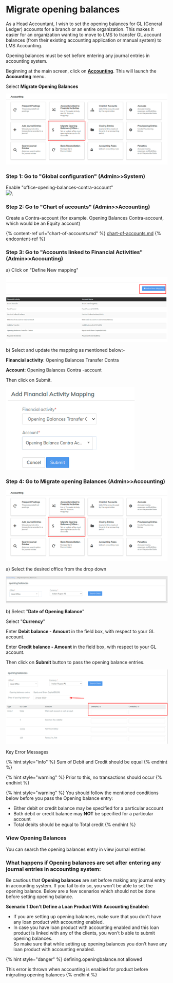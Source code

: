 # Migrate opening balances

As a Head Accountant, I wish to set the opening balances for GL (General Ledger) accounts for a branch or an entire organization. This makes it easier for an organization wanting to move to LMS to transfer GL account balances (from their existing accounting application or manual system) to LMS Accounting.

Opening balances must be set before entering any journal entries in accounting system.

Beginning at the main screen, click on [**Accounting**](../initial-system-setup/accounting.md). This will launch the **Accounting** menu.

Select **Migrate Opening Balances**

![](../../.gitbook/assets/migrateopbal.png)

### Step 1: Go to "Global configuration" (Admin>>System)&#x20;

Enable "office-opening-balances-contra-account"  \
![](https://mifosforge.jira.com/wiki/download/thumbnails/90243328/10.png?version=1\&modificationDate=1428753134142\&cacheVersion=1\&api=v2\&width=800\&height=30)\


### Step 2: Go to "Chart of accounts" (Admin>>Accounting)&#x20;

Create a Contra-account (for example. Opening Balances Contra-account, which would be an Equity account)

{% content-ref url="chart-of-accounts.md" %}
[chart-of-accounts.md](chart-of-accounts.md)
{% endcontent-ref %}

### Step 3: Go to "Accounts linked to Financial Activities" (Admin>>Accounting)

a) Click on "Define New mapping"&#x20;

![](../../.gitbook/assets/definenewmap.png)

b) Select and update the mapping as mentioned below:-&#x20;

&#x20;   **Financial activity**: Opening Balances Transfer Contra&#x20;

&#x20;   **Account**: Opening Balances Contra -account

&#x20;   Then click on Submit.&#x20;

![](../../.gitbook/assets/newmapping.png)

### Step 4: Go to Migrate opening Balances (Admin>>Accounting)&#x20;

![](../../.gitbook/assets/migrateopbal.png)

a) Select the desired office from the drop down

![](../../.gitbook/assets/opbal.png)

b) Select "**Date of Opening Balance**"&#x20;

&#x20;   Select "**Currency**"&#x20;

&#x20;   Enter **Debit balance - Amount** in the field box, with respect to your GL account.&#x20;

&#x20;   Enter **Credit balance - Amount** in the field box, with respect to your GL account.&#x20;

&#x20;   Then click on **Submit** button to pass the opening balance entries.&#x20;

![](../../.gitbook/assets/opbal2.png)

Key Error Messages

{% hint style="info" %}
Sum of Debit and Credit should be equal
{% endhint %}

{% hint style="warning" %}
Prior to this, no transactions should occur
{% endhint %}

{% hint style="warning" %}
&#x20;You should follow the mentioned conditions below before you pass the Opening balance entry:

* Either debit or credit balance may be specified for a particular account
* Both debit or credit balance may **NOT** be specified for a particular account
* Total debits should be equal to Total credit
{% endhint %}

### **View Opening Balances**

You can search the opening balances entry in view journal entries

### **What happens if Opening balances are set after entering any journal entries in accounting system:** <a href="#migrateopeningbalances-office-wise-whathappensifopeningbalancesaresetafterenteringanyjournalentriesi" id="migrateopeningbalances-office-wise-whathappensifopeningbalancesaresetafterenteringanyjournalentriesi"></a>

Be cautious that **Opening balances** are set before making any journal entry in accounting system. If you fail to do so, you won't be able to set the opening balance. Below are a few scenarios which should not be done before setting opening balance.

**Scenario 1:Don't Define a Loan Product With Accounting Enabled:**

* If you are setting up opening balances, make sure that you don't have any loan product with accounting enabled.
* In case you have loan product with accounting enabled and this loan product is linked with any of the clients, you won't b able to submit opening balances.\
  So make sure that while setting up opening balances you don't have any loan product with accounting enabled.

{% hint style="danger" %}
defining.openingbalance.not.allowed

This error is thrown when accounting is enabled for product before migrating opening balances
{% endhint %}
